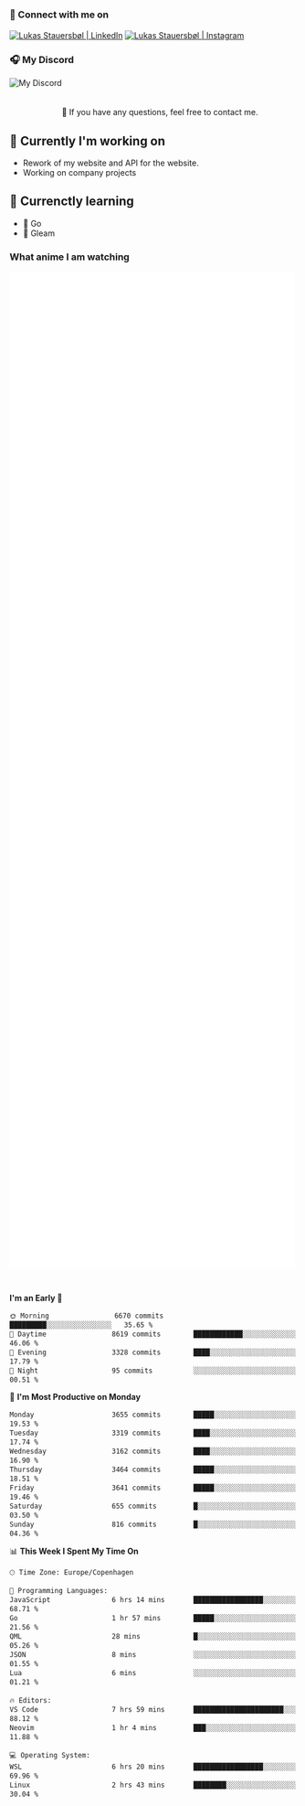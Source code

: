 ### 🔗 Connect with me on
<a href="https://www.instagram.com/lukas_stauersbol" target="_blank"><img align="center" src="https://raw.githubusercontent.com/stauersbol/stauersbol/main/images/instagram.svg" alt="Lukas Stauersbøl | LinkedIn" width="30px"/></a>
<a href="https://www.linkedin.com/in/lukas-stauersbol/" target="_blank"><img align="center" src="https://raw.githubusercontent.com/stauersbol/stauersbol/main/images/linkedin.svg" alt="Lukas Stauersbøl | Instagram" width="30px"/></a>

<p align="center">
 <h3>🎧 My Discord</h3>
 <img align="left" height="55px" src="https://discord.c99.nl/widget/theme-2/147806323323568128.png" alt="My Discord" />
</p>

<br/>
<br/>
<br/>
💬 If you have any questions, feel free to contact me.

## 🔭 Currently I'm working on
- Rework of my website and API for the website.
- Working on company projects
 
## 🌱 Currenctly learning
- 💙 Go
- 💜 Gleam

### What anime I am watching
<a href="https://anilist.co/user/slashiy/" align="center"><img align="center" width="500px" src="metrics.plugin.personal.anilist.svg" /></a>

<br/>

<!--START_SECTION:waka-->
**I'm an Early 🐤** 

```text
🌞 Morning                6670 commits        █████████░░░░░░░░░░░░░░░░   35.65 % 
🌆 Daytime                8619 commits        ████████████░░░░░░░░░░░░░   46.06 % 
🌃 Evening                3328 commits        ████░░░░░░░░░░░░░░░░░░░░░   17.79 % 
🌙 Night                  95 commits          ░░░░░░░░░░░░░░░░░░░░░░░░░   00.51 % 
```
📅 **I'm Most Productive on Monday** 

```text
Monday                   3655 commits        █████░░░░░░░░░░░░░░░░░░░░   19.53 % 
Tuesday                  3319 commits        ████░░░░░░░░░░░░░░░░░░░░░   17.74 % 
Wednesday                3162 commits        ████░░░░░░░░░░░░░░░░░░░░░   16.90 % 
Thursday                 3464 commits        █████░░░░░░░░░░░░░░░░░░░░   18.51 % 
Friday                   3641 commits        █████░░░░░░░░░░░░░░░░░░░░   19.46 % 
Saturday                 655 commits         █░░░░░░░░░░░░░░░░░░░░░░░░   03.50 % 
Sunday                   816 commits         █░░░░░░░░░░░░░░░░░░░░░░░░   04.36 % 
```


📊 **This Week I Spent My Time On** 

```text
🕑︎ Time Zone: Europe/Copenhagen

💬 Programming Languages: 
JavaScript               6 hrs 14 mins       █████████████████░░░░░░░░   68.71 % 
Go                       1 hr 57 mins        █████░░░░░░░░░░░░░░░░░░░░   21.56 % 
QML                      28 mins             █░░░░░░░░░░░░░░░░░░░░░░░░   05.26 % 
JSON                     8 mins              ░░░░░░░░░░░░░░░░░░░░░░░░░   01.55 % 
Lua                      6 mins              ░░░░░░░░░░░░░░░░░░░░░░░░░   01.21 % 

🔥 Editors: 
VS Code                  7 hrs 59 mins       ██████████████████████░░░   88.12 % 
Neovim                   1 hr 4 mins         ███░░░░░░░░░░░░░░░░░░░░░░   11.88 % 

💻 Operating System: 
WSL                      6 hrs 20 mins       █████████████████░░░░░░░░   69.96 % 
Linux                    2 hrs 43 mins       ████████░░░░░░░░░░░░░░░░░   30.04 % 
```


<!--END_SECTION:waka-->
